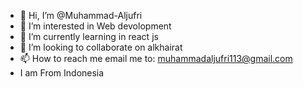 - 👋 Hi, I’m @Muhammad-Aljufri
- 👀 I’m interested in Web devolopment
- 🌱 I’m currently learning in react js
- 💞️ I’m looking to collaborate on alkhairat
- 📫 How to reach me email me to: muhammadaljufri113@gmail.com
- I am From Indonesia

<!---
Muhammad-Aljufri/Muhammad-Aljufri is a ✨ special ✨ repository because its `README.md` (this file) appears on your GitHub profile.
You can click the Preview link to take a look at your changes.
--->
